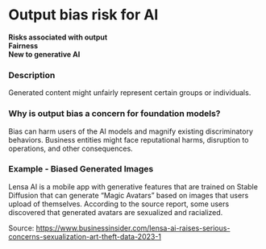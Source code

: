 # Output bias risk for AI

**Risks associated with output** \
**Fairness** \
**New to generative AI**

### Description

Generated content might unfairly represent certain groups or individuals.

### Why is output bias a concern for foundation models?

Bias can harm users of the AI models and magnify existing discriminatory behaviors. Business entities might face reputational harms, disruption to operations, and other consequences.

### Example - Biased Generated Images

Lensa AI is a mobile app with generative features that are trained on Stable Diffusion that can generate “Magic Avatars” based on images that users upload of themselves. According to the source report, some users discovered that generated avatars are sexualized and racialized.

Source: https://www.businessinsider.com/lensa-ai-raises-serious-concerns-sexualization-art-theft-data-2023-1